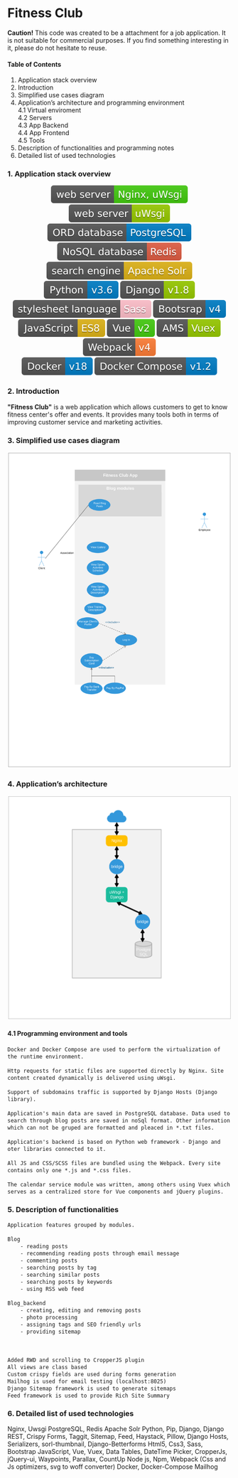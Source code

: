 # Fitness Club
**Caution!** This code was created to be a attachment for a job application. It is not suitable for commercial purposes. If you find something interesting in it, please do not hesitate to reuse.


#### Table of Contents

1. Application stack overview
2. Introduction
3. Simplified use cases diagram
4. Application’s architecture and programming environment  
    4.1 Virtual enviroment  
    4.2 Servers  
    4.3 App Backend  
    4.4 App Frontend  
    4.5 Tools  
5. Description of functionalities and programming notes
6. Detailed list of used technologies

### 1. Application stack overview

      
<p align="center">
    <img src="./docs/readme/shields/nginx.svg">
    <img src="./docs/readme/shields/uwsgi.svg"><br/>    
    <img src="./docs/readme/shields/postgresql.svg">
    <img src="./docs/readme/shields/redis.svg"><br/>   
    <img src="./docs/readme/shields/solr.svg"><br/>    
    <img src="./docs/readme/shields/python.svg">
    <img src="./docs/readme/shields/django.svg"><br/>    
    <img src="./docs/readme/shields/sass.svg">
    <img src="./docs/readme/shields/bootstrap.svg"><br/>     
    <img src="./docs/readme/shields/javascript.svg">
    <img src="./docs/readme/shields/vue.svg">
    <img src="./docs/readme/shields/vuex.svg"><br/>     
    <img src="./docs/readme/shields/webpack.svg"><br/>    
    <img src="./docs/readme/shields/docker.svg">
    <img src="./docs/readme/shields/dockercompose.svg">
</p>


### 2. Introduction
**"Fitness Club"** is a web application which allows customers to get to know fitness center's offer and events. It provides many tools both in terms of improving customer service and marketing activities.


### 3. Simplified use cases diagram
<img src="./docs/readme/diagrams/use_cases.svg">


### 4. Application’s architecture
<img src="./docs/readme/diagrams/system_architecture.svg">

#### 4.1 Programming environment and tools

    Docker and Docker Compose are used to perform the virtualization of the runtime environment.

    Http requests for static files are supported directly by Nginx. Site content created dynamically is delivered using uWsgi.

    Support of subdomains traffic is supported by Django Hosts (Django library).

    Application's main data are saved in PostgreSQL database. Data used to search through blog posts are saved in noSql format. Other information which can not be gruped are formatted and pleaced in *.txt files.

    Application's backend is based on Python web framework - Django and oter libraries connected to it. 
    
    All JS and CSS/SCSS files are bundled using the Webpack. Every site contains only one *.js and *.css files.

    The calendar service module was written, among others using Vuex which serves as a centralized store for Vue components and jQuery plugins.

### 5. Description of functionalities

    Application features grouped by modules.

    Blog
        - reading posts
        - recommending reading posts through email message
        - commenting posts
        - searching posts by tag
        - searching similar posts
        - searching posts by keywords
        - using RSS web feed

    Blog_backend
        - creating, editing and removing posts
        - photo processing
        - assigning tags and SEO friendly urls
        - providing sitemap



    Added RWD and scrolling to CropperJS plugin
    All views are class based
    Custom crispy fields are used during forms generation
    Mailhog is used for email testing (localhost:8025)
    Django Sitemap framework is used to generate sitemaps
    Feed framework is used to provide Rich Site Summary


### 6. Detailed list of used technologies

Nginx, Uwsgi
PostgreSQL, Redis
Apache Solr
Python, Pip,  Django, Django REST, Crispy Forms, Taggit, Sitemap, Feed, Haystack, Pillow, Django Hosts, Serializers, sorl-thumbnail, Django-Betterforms
Html5, Css3, Sass, Bootstrap
JavaScript, Vue, Vuex, Data Tables, DateTime Picker, CropperJs, jQuery-ui, Waypoints, Parallax, CountUp
Node js, Npm, Webpack (Css and Js optimizers, svg to woff converter)
Docker, Docker-Compose
Mailhog
